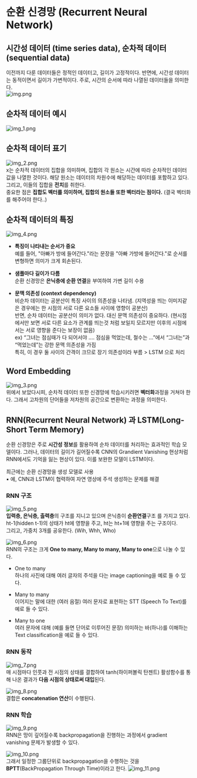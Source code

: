 # 순환 신경망 (Recurrent Neural Network)
## 시간성 데이터 (time series data), 순차적 데이터 (sequential data)
이전까지 다룬 데이터들은 정적인 데이터고, 길이가 고정적이다. 반면에, 시간성 데이터는 동적이면서 길이가 가변적이다.
주로, 시간의 순서에 따라 나열된 데이터들을 의미한다.  
![img.png](img.png)

## 순차적 데이터 예시
![img_1.png](img_1.png)  

## 순차적 데이터 표기
![img_2.png](img_2.png)  
x는 순차적 데이터의 집합을 의미하며, 집합의 각 원소는 시간에 따라 순차적인 데이터 값을 나열한 것이다. 
해당 원소는 데이터의 차원수에 해당하는 데이터를 포함하고 있다. 그리고, 이들의 집합을 **전치**를 취한다.  
중요한 점은 **집합도 벡터를 의미하며, 집합의 원소들 또한 벡터라는 점이다.** (결국 벡터화를 해주어야 한다..)

## 순차적 데이터의 특징  
![img_4.png](img_4.png)  

* **특징이 나타내는 순서가 중요**  
  예를 들어, "아빠가 방에 들어간다."라는 문장을 "아빠 가방에 들어간다."로 순서를 변형하면 의미가 크게 회손된다.


* **샘플마다 길이가 다름**  
  순환 신경망은 **은닉층에 순환 연결**을 부여하여 가변 길이 수용


* **문맥 의존성 (context dependency)**  
  비순차 데이터는 공분산이 특징 사이의 의존성을 나타냄. (지역성을 띄는 이미지같은 경우에는 한 시점의 서로 다른 요소들 사이에 영향이 공분산)  
  반면, 순차 데이터는 공분산이 의미가 없다. 대신 문맥 의존성이 중요하다. (현시점에서만 보면 서로 다른 요소가 관계를 띄는것 처럼 보일지 모르지만 이후의 시점에서는 서로 영향을 준다는 보장이 없음)  
  ex) “그녀는 점심때가 다 되어서야 .... 점심을 먹었는데, 철수는 ...”에서 “그녀는”과 “먹었는데”는 강한 문맥 의존성을 가짐  
  특히, 이 경우 둘 사이의 간격이 크므로 장기 의존성이라 부름 > LSTM 으로 처리

## Word Embedding
![img_3.png](img_3.png)  
위에서 보았다시피, 순차적 데이터 또한 신경망에 학습시키려면 **벡터화**과정을 거쳐야 한다. 그래서 고차원의 단어들을 저차원의 공간으로 변환하는 과정을 의미한다.


## RNN(Recurrent Neural Network) 과 LSTM(Long-Short Term Memory)
순환 신경망은 주로 **시간성 정보**를 활용하여 순차 데이터를 처리하는 효과적인 학습 모델이다. 그러나, 데이터의 길이가 길어질수록
CNN의 Grandient Vanishing 현상처럼 RNN에서도 기억을 잃는 현상이 있다. 이를 보완한 모델이 LSTM이다.  

최근에는 순환 신경망을 생성 모델로 사용  
▪ 예, CNN과 LSTM이 협력하여 자연 영상에 주석 생성하는 문제를 해결

### RNN 구조
![img_5.png](img_5.png)  
**입력층, 은닉층, 출력층**의 구조를 지니고 있으며 은닉층이 **순환연결**구조 를 가지고 있다.
ht-1(hidden t-1)의 상태가 ht에 영향을 주고, ht는 ht+1에 영향을 주는 구조이다.  
그리고, 가중치 3개를 공유한다. (Wih, Whh, Who)

![img_6.png](img_6.png)  
RNN의 구조는 크게 **One to many, Many to many, Many to one**으로 나눌 수 있다.  
* One to many  
하나의 사진에 대해 여러 글자의 주석을 다는 image captioning을 예로 들 수 있다.  
  
* Many to many  
이어지는 말에 대한 (여러 음절) 여러 문자로 표현하는 STT (Speech To Text)를 예로 들 수 있다.  
  
* Many to one  
여러 문자에 대해 (예를 들면 단어로 이루어진 문장) 의미하는 바(하나)를 이해하는 Text classification을 예로 들 수 있다.  
  
### RNN 동작
![img_7.png](img_7.png)  
매 시점마다 인풋과 전 시점의 상태를 결합하여 tanh(하이퍼볼릭 탄젠트) 활성함수를 통해 나온 결과가 **다음 시점의 상태로써 대입**된다.  

![img_8.png](img_8.png)  
결합은 **concatenation 연산**이 수행된다.

### RNN 학습  
![img_9.png](img_9.png)  
RNN은 망이 깊어질수록 backpropagation을 진행하는 과정에서 gradient vanishing 문제가 발생할 수 있다.  

![img_10.png](img_10.png)  
그래서 일정한 그룹단위로 backpropagation을 수행하는 것을 **BPTT**(BackPropagation Through Time)이라고 한다.
![img_11.png](img_11.png)